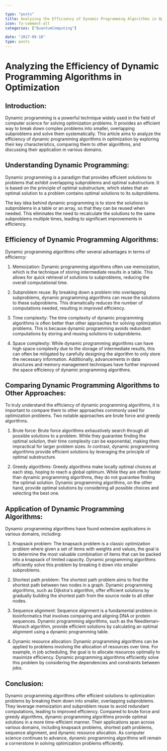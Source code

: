 ```yaml
---

type: "posts"
title: Analyzing the Efficiency of Dynamic Programming Algorithms in Optimization
icon: fa-comment-alt
categories: ["QuantumComputing"]

date: "2017-09-18"
type: posts
---
```





# Analyzing the Efficiency of Dynamic Programming Algorithms in Optimization

## Introduction:

Dynamic programming is a powerful technique widely used in the field of computer science for solving optimization problems. It provides an efficient way to break down complex problems into smaller, overlapping subproblems and solve them systematically. This article aims to analyze the efficiency of dynamic programming algorithms in optimization by exploring their key characteristics, comparing them to other algorithms, and discussing their application in various domains.

## Understanding Dynamic Programming:

Dynamic programming is a paradigm that provides efficient solutions to problems that exhibit overlapping subproblems and optimal substructure. It is based on the principle of optimal substructure, which states that an optimal solution to a problem contains optimal solutions to its subproblems.

The key idea behind dynamic programming is to store the solutions to subproblems in a table or an array, so that they can be reused when needed. This eliminates the need to recalculate the solutions to the same subproblems multiple times, leading to significant improvements in efficiency.

## Efficiency of Dynamic Programming Algorithms:

Dynamic programming algorithms offer several advantages in terms of efficiency:

1. Memoization: Dynamic programming algorithms often use memoization, which is the technique of storing intermediate results in a table. This allows for quick retrieval of solutions to subproblems, reducing the overall computational time.

2. Subproblem reuse: By breaking down a problem into overlapping subproblems, dynamic programming algorithms can reuse the solutions to these subproblems. This dramatically reduces the number of computations needed, resulting in improved efficiency.

3. Time complexity: The time complexity of dynamic programming algorithms is often better than other approaches for solving optimization problems. This is because dynamic programming avoids redundant computations by storing and reusing solutions to subproblems.

4. Space complexity: While dynamic programming algorithms can have high space complexity due to the storage of intermediate results, this can often be mitigated by carefully designing the algorithm to only store the necessary information. Additionally, advancements in data structures and memory management techniques have further improved the space efficiency of dynamic programming algorithms.

## Comparing Dynamic Programming Algorithms to Other Approaches:

To truly understand the efficiency of dynamic programming algorithms, it is important to compare them to other approaches commonly used for optimization problems. Two notable approaches are brute force and greedy algorithms.

1. Brute force: Brute force algorithms exhaustively search through all possible solutions to a problem. While they guarantee finding the optimal solution, their time complexity can be exponential, making them impractical for larger problem sizes. In contrast, dynamic programming algorithms provide efficient solutions by leveraging the principle of optimal substructure.

2. Greedy algorithms: Greedy algorithms make locally optimal choices at each step, hoping to reach a global optimum. While they are often faster than dynamic programming algorithms, they do not guarantee finding the optimal solution. Dynamic programming algorithms, on the other hand, provide optimal solutions by considering all possible choices and selecting the best one.

## Application of Dynamic Programming Algorithms:

Dynamic programming algorithms have found extensive applications in various domains, including:

1. Knapsack problem: The knapsack problem is a classic optimization problem where given a set of items with weights and values, the goal is to determine the most valuable combination of items that can be packed into a knapsack of limited capacity. Dynamic programming algorithms efficiently solve this problem by breaking it down into smaller subproblems.

2. Shortest path problem: The shortest path problem aims to find the shortest path between two nodes in a graph. Dynamic programming algorithms, such as Dijkstra's algorithm, offer efficient solutions by gradually building the shortest path from the source node to all other nodes.

3. Sequence alignment: Sequence alignment is a fundamental problem in bioinformatics that involves comparing and aligning DNA or protein sequences. Dynamic programming algorithms, such as the Needleman-Wunsch algorithm, provide efficient solutions by calculating an optimal alignment using a dynamic programming table.

4. Dynamic resource allocation: Dynamic programming algorithms can be applied to problems involving the allocation of resources over time. For example, in job scheduling, the goal is to allocate resources optimally to maximize efficiency. Dynamic programming algorithms efficiently solve this problem by considering the dependencies and constraints between jobs.

## Conclusion:

Dynamic programming algorithms offer efficient solutions to optimization problems by breaking them down into smaller, overlapping subproblems. They leverage memoization and subproblem reuse to avoid redundant computations, leading to improved efficiency. Compared to brute force and greedy algorithms, dynamic programming algorithms provide optimal solutions in a more time-efficient manner. Their applications span across various domains, including knapsack problems, shortest path problems, sequence alignment, and dynamic resource allocation. As computer science continues to advance, dynamic programming algorithms will remain a cornerstone in solving optimization problems efficiently.